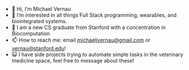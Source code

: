 - 👋 Hi, I’m Michael Vernau
- 👀 I’m interested in all things Full Stack programming, wearables, and biointegrated systems.
- 🌱 I am a new CS graduate from Stanford with a concentration in Biocomputation
- 📫 How to reach me:  email michaeljvernau@gmail.com or vernau@stanford.edu!
- 😺 I have side projects trying to automate simple tasks in the veterinary medicine space, feel free to message about these!
